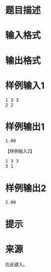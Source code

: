 

# 题目描述



# 输入格式



# 输出格式



# 样例输入1


<pre>1 3 3
2 2 </pre>

# 样例输出1


<pre>1.00</pre>
【样例输入2】
<pre>1 3 3
3 1</pre>

# 样例输出2


<pre>2.00</pre>

# 提示



# 来源


<p>
在此键入。
</p>
